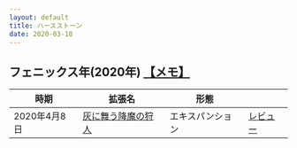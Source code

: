 ```yaml
---
layout: default
title: ハースストーン
date: 2020-03-18
---
```


<h2> フェニックス年(2020年)  <a href="https://kidokun153.github.io\games\hearthstone\phoenix\index.html"> 【メモ】 </a></h2>

<table class="table table-striped">
  <thead>
    <tr>
      <th>時期</th>
      <th>拡張名</th>
      <th>形態</th>
      <th></th>
    </tr>
  </thead>
  <tbody>
    <tr>
      <td>2020年4月8日</td>
      <td><a href="https://playhearthstone.com/ja-jp/expansions-adventures/ashes-of-outland/">灰に舞う降魔の狩人</a></td>
      <td>エキスパンション</td>
      <td><a href="https://kidokun153.github.io\games\hearthstone\phoenix\ashes-of-outland-review.md"> レビュー </a></td>
    </tr>
  </tbody>
</table>